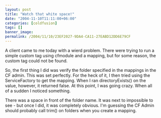 ```yaml
---
layout: post
title: "Watch that white space!"
date: "2004-11-10T11:11:00+06:00"
categories: [coldfusion]
tags: []
banner_image: 
permalink: /2004/11/10/23EF2027-9DA4-CA11-27EABD12DD6E79CF
---
```


A client came to me today with a wierd problem. There were trying to run a simple custom tag using cfmodule and a mapping, but for some reason, the custom tag could not be found.

So, the first thing I did was verify the folder specified in the mappings in the CF admin. This was set perfectly. For the heck of it, I then tried using the ServiceFactory to get the mapping. When I ran directoryExists() on the value, however, it returned false. At this point, I was going crazy. When all of a sudden I noticed something. 

There was a space in front of the folder name. It was next to impossible to see - but once I did, it was completely obvious. I'm guessing the CF Admin should probably call trim() on folders when you create a mapping.